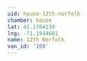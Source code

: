 ```yaml
---
uid: house-12th-norfolk
chamber: house
lat: 42.1764139
lng: -71.1944601
name: 12th Norfolk
van_id: '108'
---
```

